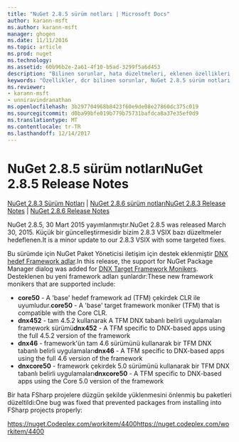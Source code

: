 ```yaml
---
title: "NuGet 2.8.5 sürüm notları | Microsoft Docs"
author: karann-msft
ms.author: karann-msft
manager: ghogen
ms.date: 11/11/2016
ms.topic: article
ms.prod: nuget
ms.technology: 
ms.assetid: 60b96b2e-2a61-4f10-b5ad-3299f5a6d453
description: "Bilinen sorunlar, hata düzeltmeleri, eklenen özellikleri ve dcr NuGet 2.8.5 dahil etmek için sürüm notları."
keywords: "Özellikler, dcr bilinen sorunlar, NuGet 2.8.5 sürüm notları, hata düzeltmeleri eklendi"
ms.reviewer:
- karann-msft
- unniravindranathan
ms.openlocfilehash: 3b297704968b8423f60e9de08e27860dc375c019
ms.sourcegitcommit: d0ba99bfe019b779b75731bafdca8a37e35ef0d9
ms.translationtype: MT
ms.contentlocale: tr-TR
ms.lasthandoff: 12/14/2017
---
```

# <a name="nuget-285-release-notes"></a><span data-ttu-id="2e9f9-104">NuGet 2.8.5 sürüm notları</span><span class="sxs-lookup"><span data-stu-id="2e9f9-104">NuGet 2.8.5 Release Notes</span></span>

<span data-ttu-id="2e9f9-105">[NuGet 2.8.3 Sürüm Notları](../release-notes/nuget-2.8.3.md) | [NuGet 2.8.6 sürüm notları](../release-notes/nuget-2.8.6.md)</span><span class="sxs-lookup"><span data-stu-id="2e9f9-105">[NuGet 2.8.3 Release Notes](../release-notes/nuget-2.8.3.md) | [NuGet 2.8.6 Release Notes](../release-notes/nuget-2.8.6.md)</span></span>

<span data-ttu-id="2e9f9-106">NuGet 2.8.5, 30 Mart 2015 yayımlanmıştır.</span><span class="sxs-lookup"><span data-stu-id="2e9f9-106">NuGet 2.8.5 was released March 30, 2015.</span></span> <span data-ttu-id="2e9f9-107">Küçük bir güncelleştirmesidir bizim 2.8.3 VSIX bazı düzeltmeler hedeflenen.</span><span class="sxs-lookup"><span data-stu-id="2e9f9-107">It is a minor update to our 2.8.3 VSIX with some targeted fixes.</span></span>

<span data-ttu-id="2e9f9-108">Bu sürümde için NuGet Paket Yöneticisi iletişim için destek eklenmiştir [DNX hedef Framework adlar](https://github.com/aspnet/dnx).</span><span class="sxs-lookup"><span data-stu-id="2e9f9-108">In this release, the support for NuGet Package Manager dialog was added for [DNX Target Framework Monikers](https://github.com/aspnet/dnx).</span></span>  <span data-ttu-id="2e9f9-109">Desteklenen bu yeni framework adları şunlardır:</span><span class="sxs-lookup"><span data-stu-id="2e9f9-109">These new framework monikers that are supported include:</span></span>

* <span data-ttu-id="2e9f9-110">**core50** - A 'base' hedef framework ad (TFM) çekirdek CLR ile uyumludur.</span><span class="sxs-lookup"><span data-stu-id="2e9f9-110">**core50** - A 'base' target framework moniker (TFM) that is compatible with the Core CLR.</span></span>
* <span data-ttu-id="2e9f9-111">**dnx452** - tam 4.5.2 kullanarak A TFM DNX tabanlı belirli uygulamaları framework sürümü</span><span class="sxs-lookup"><span data-stu-id="2e9f9-111">**dnx452** - A TFM specific to DNX-based apps using the full 4.5.2 version of the framework</span></span>
* <span data-ttu-id="2e9f9-112">**dnx46** - framework'ün tam 4.6 sürümünü kullanarak bir TFM DNX tabanlı belirli uygulamaları</span><span class="sxs-lookup"><span data-stu-id="2e9f9-112">**dnx46** - A TFM specific to DNX-based apps using the full 4.6 version of the framework</span></span>
* <span data-ttu-id="2e9f9-113">**dnxcore50** - framework çekirdek 5.0 sürümünü kullanarak bir TFM DNX tabanlı belirli uygulamaları</span><span class="sxs-lookup"><span data-stu-id="2e9f9-113">**dnxcore50** - A TFM specific to DNX-based apps using the Core 5.0 version of the framework</span></span>

<span data-ttu-id="2e9f9-114">Bir hata FSharp projelere düzgün şekilde yüklenmesini önlenmiş bu paketleri düzeltildi:</span><span class="sxs-lookup"><span data-stu-id="2e9f9-114">One bug was fixed that prevented packages from installing into FSharp projects properly:</span></span>

<span data-ttu-id="2e9f9-115">https://nuget.Codeplex.com/workitem/4400</span><span class="sxs-lookup"><span data-stu-id="2e9f9-115">https://nuget.codeplex.com/workitem/4400</span></span>